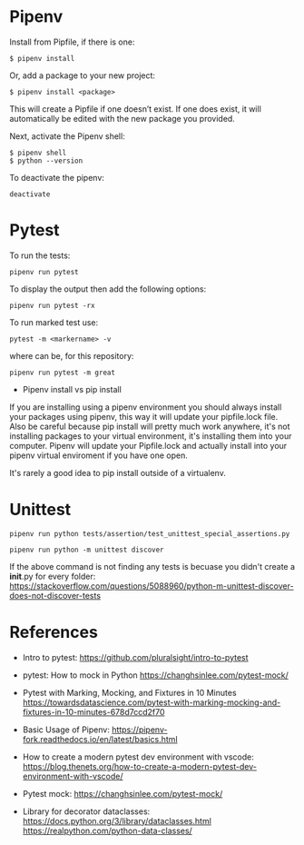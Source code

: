 # Pipenv

Install from Pipfile, if there is one:
```
$ pipenv install
```

Or, add a package to your new project:
```
$ pipenv install <package>
```

This will create a Pipfile if one doesn’t exist. If one does exist, it will automatically be edited with the new package you provided.

Next, activate the Pipenv shell:
```
$ pipenv shell
$ python --version
```

To deactivate the pipenv:
```
deactivate
```

# Pytest

To run the tests:
```
pipenv run pytest
```

To display the output then add the following options:
```
pipenv run pytest -rx
```

To run marked test use:
```
pytest -m <markername> -v
```
where <markername> can be, for this repository:
```
pipenv run pytest -m great
```

- Pipenv install <package> vs pip install <package>

If you are installing using a pipenv environment you should always install your packages using pipenv, this way it will update your pipfile.lock file. Also be careful because pip install <package> will pretty much work anywhere, it's not installing packages to your virtual environment, it's installing them into your computer. Pipenv will update your Pipfile.lock and actually install into your pipenv virtual enviroment if you have one open.

It's rarely a good idea to pip install <package> outside of a virtualenv.
# Unittest
```
pipenv run python tests/assertion/test_unittest_special_assertions.py
```

```
pipenv run python -m unittest discover
```

If the above command is not finding any tests is becuase you didn't create a __init__.py for every folder: https://stackoverflow.com/questions/5088960/python-m-unittest-discover-does-not-discover-tests

# References

- Intro to pytest:
https://github.com/pluralsight/intro-to-pytest

- pytest: How to mock in Python
https://changhsinlee.com/pytest-mock/

- Pytest with Marking, Mocking, and Fixtures in 10 Minutes
https://towardsdatascience.com/pytest-with-marking-mocking-and-fixtures-in-10-minutes-678d7ccd2f70

- Basic Usage of Pipenv:
https://pipenv-fork.readthedocs.io/en/latest/basics.html

- How to create a modern pytest dev environment with vscode:
https://blog.thenets.org/how-to-create-a-modern-pytest-dev-environment-with-vscode/

- Pytest mock:
https://changhsinlee.com/pytest-mock/

- Library for decorator dataclasses:
https://docs.python.org/3/library/dataclasses.html
https://realpython.com/python-data-classes/
